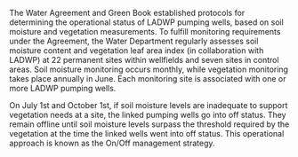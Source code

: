 The Water Agreement and Green Book established protocols for determining the operational status of LADWP pumping wells, based on soil moisture and vegetation measurements. To fulfill monitoring requirements under the Agreement, the Water Department regularly assesses soil moisture content and vegetation leaf area index (in collaboration with LADWP) at 22 permanent sites within wellfields and seven sites in control areas. Soil moisture monitoring occurs monthly, while vegetation monitoring takes place annually in June. Each monitoring site is associated with one or more LADWP pumping wells.

On July 1st and October 1st, if soil moisture levels are inadequate to support vegetation needs at a site, the linked pumping wells go into off status. They remain offline until soil moisture levels surpass the threshold required by the vegetation at the time the linked wells went into off status. This operational approach is known as the On/Off management strategy.
